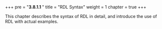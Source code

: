 +++
pre = "<b>3.8.1.1 </b>"
title = "RDL Syntax"
weight = 1
chapter = true
+++

This chapter describes the syntax of RDL in detail, and introduce the use of RDL with actual examples.
